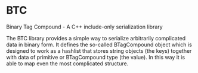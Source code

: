 # BTC
Binary Tag Compound - A C++ include-only serialization library

The BTC library provides a simple way to serialize arbitrarily 
complicated data in binary form.
It defines the so-called BTagCompound object which is designed to 
work as a hashlist that stores string objects (the keys) together with 
data of primitive or BTagCompound type (the value).
In this way it is able to map even the most complicated structure.
